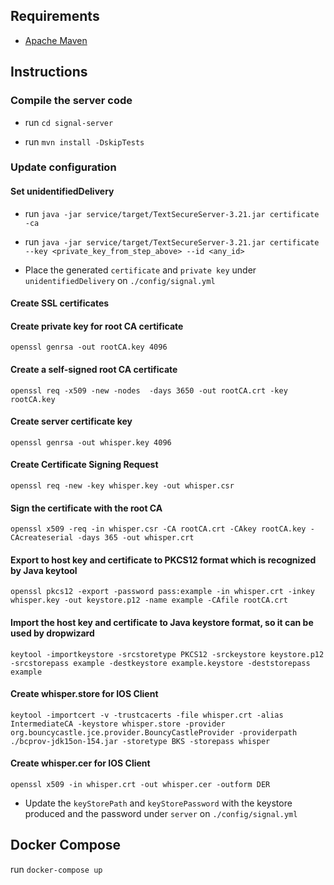 ## Requirements

- [Apache Maven](https://maven.apache.org/download.cgi)

## Instructions

### Compile the server code

- run `cd signal-server`

- run `mvn install -DskipTests`

### Update configuration

#### Set unidentifiedDelivery

- run `java -jar service/target/TextSecureServer-3.21.jar certificate -ca`

- run `java -jar service/target/TextSecureServer-3.21.jar certificate --key <private_key_from_step_above> --id <any_id>`

- Place the generated `certificate` and `private key` under `unidentifiedDelivery` on `./config/signal.yml`

#### Create SSL certificates

#### Create private key for root CA certificate
`openssl genrsa -out rootCA.key 4096`

#### Create a self-signed root CA certificate
`openssl req -x509 -new -nodes  -days 3650 -out rootCA.crt -key rootCA.key`

#### Create server certificate key
`openssl genrsa -out whisper.key 4096`

#### Create Certificate Signing Request
`openssl req -new -key whisper.key -out whisper.csr`

#### Sign the certificate with the root CA

`openssl x509 -req -in whisper.csr -CA rootCA.crt -CAkey rootCA.key -CAcreateserial -days 365 -out whisper.crt`

#### Export to host key and certificate to PKCS12 format which is recognized by Java keytool
`openssl pkcs12 -export -password pass:example -in whisper.crt -inkey whisper.key -out keystore.p12 -name example -CAfile rootCA.crt`

#### Import the host key and certificate to Java keystore format, so it can be used by dropwizard
`keytool -importkeystore -srcstoretype PKCS12 -srckeystore keystore.p12 -srcstorepass example -destkeystore example.keystore -deststorepass example`

#### Create whisper.store for IOS Client
`keytool -importcert -v -trustcacerts -file whisper.crt -alias IntermediateCA -keystore whisper.store -provider org.bouncycastle.jce.provider.BouncyCastleProvider -providerpath ./bcprov-jdk15on-154.jar -storetype BKS -storepass whisper`

#### Create whisper.cer for IOS Client
`openssl x509 -in whisper.crt -out whisper.cer -outform DER`

- Update the `keyStorePath` and `keyStorePassword` with the keystore produced and the password under `server` on `./config/signal.yml`

## Docker Compose

run `docker-compose up`
